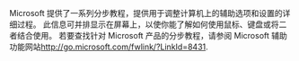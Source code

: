<Token xmlns:xlink="http://www.w3.org/1999/xlink">Microsoft 提供了一系列分步教程，提供用于调整计算机上的辅助选项和设置的详细过程。 此信息可并排显示在屏幕上，以使你能了解如何使用鼠标、键盘或将二者结合使用。 若要查找针对 Microsoft 产品的分步教程，请参阅 <externalLink xmlns="http://ddue.schemas.microsoft.com/authoring/2003/5"><linkText>Microsoft 辅助功能网站</linkText><linkUri>http://go.microsoft.com/fwlink/?LinkId=8431</linkUri></externalLink>.</Token>

<!--HONumber=May16_HO2-->


